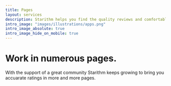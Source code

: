 ```yaml
---
title: Pages
layout: services
description: Starithm helps you find the quality reviews and comfortably summarize them into a single value.
intro_image: "images/illustrations/apps.png"
intro_image_absolute: true
intro_image_hide_on_mobile: true
---
```


# Work in numerous pages.

With the support of a great community Starithm keeps growing to bring you accuarate ratings in more and more pages.

